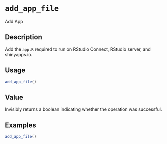 # `add_app_file`

Add App


## Description

Add the `app.R` required to run on RStudio Connect,
 RStudio server, and shinyapps.io.


## Usage

```r
add_app_file()
```


## Value

Invisibly returns a boolean indicating
 whether the operation was successful.


## Examples

```r
add_app_file()
```


